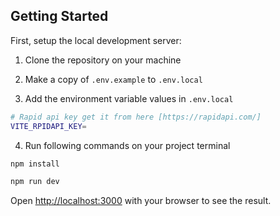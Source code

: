 ## Getting Started

First, setup the local development server:

1. Clone the repository on your machine

2. Make a copy of `.env.example` to `.env.local`

3. Add the environment variable values in `.env.local`

```bash
# Rapid api key get it from here [https://rapidapi.com/]
VITE_RPIDAPI_KEY=

```

4. Run following commands on your project terminal

```bash
npm install

npm run dev
```

Open [http://localhost:3000](http://localhost:3000) with your browser to see the result.
